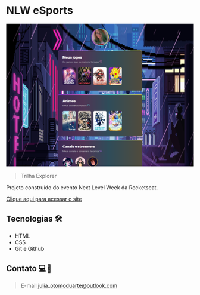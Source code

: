 # NLW eSports 

![preview](./github/preview.png)

> Trilha Explorer

Projeto construído do evento Next Level Week da Rocketseat.

[Clique aqui para acessar o site](https://julia-otomo.github.io/nlw-esports-explorer)

## Tecnologias ​🛠️​

- HTML
- CSS
- Git e Github

## Contato 💻​📱​

> E-mail
julia_otomoduarte@outlook.com

